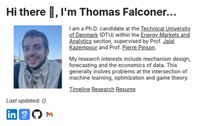 # Hi there 👋, I'm Thomas Falconer...

<img src="/assets/img/profile_pic.jpg" width="130" height="auto" alt="profile_pic.jpg" align="left"
        style="margin-left: 20px;margin-right: 20px;">

I am a Ph.D. candidate at the [Technical University of Denmark](https://https://www.dtu.dk/) (DTU) within the [Energy Markets and Analytics](https://orbit.dtu.dk/en/organisations/energy-analytics-and-markets)
section, supervised by Prof. [Jalal Kazempour](https://www.jalalkazempour.com/) and Prof. [Pierre Pinson](https://pierrepinson.com/).

My research interests include mechanism design, forecasting and the economics of data. This generally inolves problems at the intersection of machine learning, optimization and game theory.

<a class="nav-link" href="/">Timeline</a>
<a class="nav-link" href="/research/">Research</a>
<a class="nav-link" href="/assets/pdf/resume.pdf">Resume</a>

_Last updated: {}_

[<img src="/assets/img/logos/linkedin.svg" width="30">](https://www.linkedin.com/in/thomas-falconer)
[<img src="/assets/img/logos/scholar.svg" width="30">](https://scholar.google.com/citations?user=LQgjWm0AAAAJ)
[<img src="/assets/img/logos/github.svg" width="30">](https://github.com/tdfalc)
[<img src="/assets/img/logos/gmail.svg" width="30">](mailto:tomdfalc@gmail.com)
